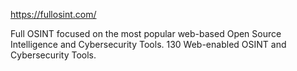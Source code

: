 

https://fullosint.com/

Full OSINT focused on the most popular web-based Open Source Intelligence and Cybersecurity Tools.
130 Web-enabled OSINT and Cybersecurity Tools.